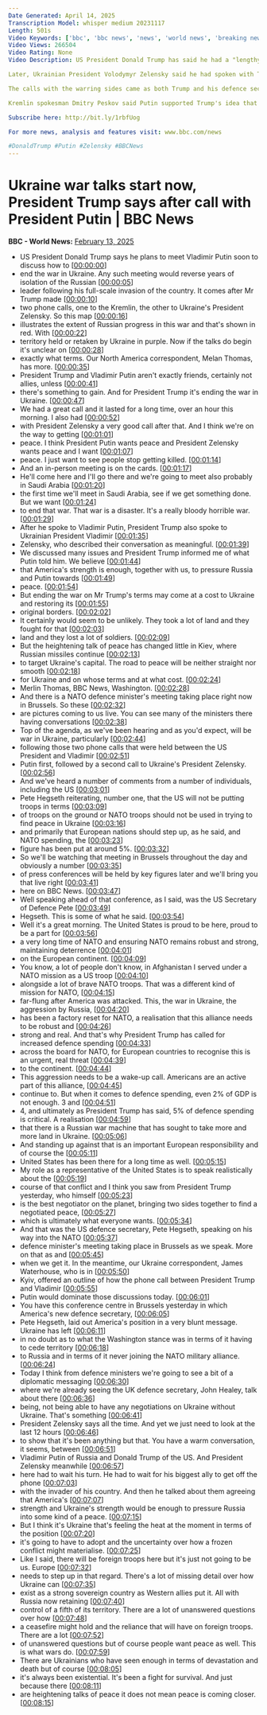 ```yaml
---
Date Generated: April 14, 2025
Transcription Model: whisper medium 20231117
Length: 501s
Video Keywords: ['bbc', 'bbc news', 'news', 'world news', 'breaking news', 'us news', 'world', 'america', 'usa', 'usa news', 'india news']
Video Views: 266504
Video Rating: None
Video Description: US President Donald Trump has said he had a "lengthy and highly productive" phone call with Russian President Vladimir Putin on Wednesday in which the leaders agreed to begin negotiations to end the war in Ukraine.

Later, Ukrainian President Volodymyr Zelensky said he had spoken with Trump about a "lasting, reliable peace".

The calls with the warring sides came as both Trump and his defence secretary said it was unlikely Ukraine would join Nato, which will come as a bitter disappointment to Kyiv.

Kremlin spokesman Dmitry Peskov said Putin supported Trump's idea that the time had come to work together.

Subscribe here: http://bit.ly/1rbfUog

For more news, analysis and features visit: www.bbc.com/news 

#DonaldTrump #Putin #Zelensky #BBCNews
---
```


# Ukraine war talks start now, President Trump says after call with President Putin | BBC News
**BBC - World News:** [February 13, 2025](https://www.youtube.com/watch?v=-7gvQck95iE)
*  US President Donald Trump says he plans to meet Vladimir Putin soon to discuss how to [[00:00:00](https://www.youtube.com/watch?v=-7gvQck95iE&t=0.0s)]
*  end the war in Ukraine. Any such meeting would reverse years of isolation of the Russian [[00:00:05](https://www.youtube.com/watch?v=-7gvQck95iE&t=5.32s)]
*  leader following his full-scale invasion of the country. It comes after Mr Trump made [[00:00:10](https://www.youtube.com/watch?v=-7gvQck95iE&t=10.36s)]
*  two phone calls, one to the Kremlin, the other to Ukraine's President Zelensky. So this map [[00:00:16](https://www.youtube.com/watch?v=-7gvQck95iE&t=16.22s)]
*  illustrates the extent of Russian progress in this war and that's shown in red. With [[00:00:22](https://www.youtube.com/watch?v=-7gvQck95iE&t=22.240000000000002s)]
*  territory held or retaken by Ukraine in purple. Now if the talks do begin it's unclear on [[00:00:28](https://www.youtube.com/watch?v=-7gvQck95iE&t=28.32s)]
*  exactly what terms. Our North America correspondent, Melan Thomas, has more. [[00:00:35](https://www.youtube.com/watch?v=-7gvQck95iE&t=35.0s)]
*  President Trump and Vladimir Putin aren't exactly friends, certainly not allies, unless [[00:00:41](https://www.youtube.com/watch?v=-7gvQck95iE&t=41.56s)]
*  there's something to gain. And for President Trump it's ending the war in Ukraine. [[00:00:47](https://www.youtube.com/watch?v=-7gvQck95iE&t=47.72s)]
*  We had a great call and it lasted for a long time, over an hour this morning. I also had [[00:00:52](https://www.youtube.com/watch?v=-7gvQck95iE&t=52.84s)]
*  with President Zelensky a very good call after that. And I think we're on the way to getting [[00:01:01](https://www.youtube.com/watch?v=-7gvQck95iE&t=61.2s)]
*  peace. I think President Putin wants peace and President Zelensky wants peace and I want [[00:01:07](https://www.youtube.com/watch?v=-7gvQck95iE&t=67.4s)]
*  peace. I just want to see people stop getting killed. [[00:01:14](https://www.youtube.com/watch?v=-7gvQck95iE&t=74.08000000000001s)]
*  And an in-person meeting is on the cards. [[00:01:17](https://www.youtube.com/watch?v=-7gvQck95iE&t=77.36s)]
*  He'll come here and I'll go there and we're going to meet also probably in Saudi Arabia [[00:01:20](https://www.youtube.com/watch?v=-7gvQck95iE&t=80.08s)]
*  the first time we'll meet in Saudi Arabia, see if we get something done. But we want [[00:01:24](https://www.youtube.com/watch?v=-7gvQck95iE&t=84.84s)]
*  to end that war. That war is a disaster. It's a really bloody horrible war. [[00:01:29](https://www.youtube.com/watch?v=-7gvQck95iE&t=89.66s)]
*  After he spoke to Vladimir Putin, President Trump also spoke to Ukrainian President Vladimir [[00:01:35](https://www.youtube.com/watch?v=-7gvQck95iE&t=95.0s)]
*  Zelensky, who described their conversation as meaningful. [[00:01:39](https://www.youtube.com/watch?v=-7gvQck95iE&t=99.36s)]
*  We discussed many issues and President Trump informed me of what Putin told him. We believe [[00:01:44](https://www.youtube.com/watch?v=-7gvQck95iE&t=104.4s)]
*  that America's strength is enough, together with us, to pressure Russia and Putin towards [[00:01:49](https://www.youtube.com/watch?v=-7gvQck95iE&t=109.52s)]
*  peace. [[00:01:54](https://www.youtube.com/watch?v=-7gvQck95iE&t=114.44s)]
*  But ending the war on Mr Trump's terms may come at a cost to Ukraine and restoring its [[00:01:55](https://www.youtube.com/watch?v=-7gvQck95iE&t=115.44s)]
*  original borders. [[00:02:02](https://www.youtube.com/watch?v=-7gvQck95iE&t=122.08s)]
*  It certainly would seem to be unlikely. They took a lot of land and they fought for that [[00:02:03](https://www.youtube.com/watch?v=-7gvQck95iE&t=123.88s)]
*  land and they lost a lot of soldiers. [[00:02:09](https://www.youtube.com/watch?v=-7gvQck95iE&t=129.56s)]
*  But the heightening talk of peace has changed little in Kiev, where Russian missiles continue [[00:02:13](https://www.youtube.com/watch?v=-7gvQck95iE&t=133.48s)]
*  to target Ukraine's capital. The road to peace will be neither straight nor smooth [[00:02:18](https://www.youtube.com/watch?v=-7gvQck95iE&t=138.84s)]
*  for Ukraine and on whose terms and at what cost. [[00:02:24](https://www.youtube.com/watch?v=-7gvQck95iE&t=144.12s)]
*  Merlin Thomas, BBC News, Washington. [[00:02:28](https://www.youtube.com/watch?v=-7gvQck95iE&t=148.96s)]
*  And there is a NATO defence minister's meeting taking place right now in Brussels. So these [[00:02:32](https://www.youtube.com/watch?v=-7gvQck95iE&t=152.72s)]
*  are pictures coming to us live. You can see many of the ministers there having conversations [[00:02:38](https://www.youtube.com/watch?v=-7gvQck95iE&t=158.36s)]
*  Top of the agenda, as we've been hearing and as you'd expect, will be war in Ukraine, particularly [[00:02:44](https://www.youtube.com/watch?v=-7gvQck95iE&t=164.36s)]
*  following those two phone calls that were held between the US President and Vladimir [[00:02:51](https://www.youtube.com/watch?v=-7gvQck95iE&t=171.0s)]
*  Putin first, followed by a second call to Ukraine's President Zelensky. [[00:02:56](https://www.youtube.com/watch?v=-7gvQck95iE&t=176.04000000000002s)]
*  And we've heard a number of comments from a number of individuals, including the US [[00:03:01](https://www.youtube.com/watch?v=-7gvQck95iE&t=181.68s)]
*  Pete Hegseth reiterating, number one, that the US will not be putting troops in terms [[00:03:09](https://www.youtube.com/watch?v=-7gvQck95iE&t=189.2s)]
*  of troops on the ground or NATO troops should not be used in trying to find peace in Ukraine [[00:03:16](https://www.youtube.com/watch?v=-7gvQck95iE&t=196.2s)]
*  and primarily that European nations should step up, as he said, and NATO spending, the [[00:03:23](https://www.youtube.com/watch?v=-7gvQck95iE&t=203.32s)]
*  figure has been put at around 5%. [[00:03:32](https://www.youtube.com/watch?v=-7gvQck95iE&t=212.64s)]
*  So we'll be watching that meeting in Brussels throughout the day and obviously a number [[00:03:35](https://www.youtube.com/watch?v=-7gvQck95iE&t=215.88s)]
*  of press conferences will be held by key figures later and we'll bring you that live right [[00:03:41](https://www.youtube.com/watch?v=-7gvQck95iE&t=221.14s)]
*  here on BBC News. [[00:03:47](https://www.youtube.com/watch?v=-7gvQck95iE&t=227.12s)]
*  Well speaking ahead of that conference, as I said, was the US Secretary of Defence Pete [[00:03:49](https://www.youtube.com/watch?v=-7gvQck95iE&t=229.16s)]
*  Hegseth. This is some of what he said. [[00:03:54](https://www.youtube.com/watch?v=-7gvQck95iE&t=234.0s)]
*  Well it's a great morning. The United States is proud to be here, proud to be a part for [[00:03:56](https://www.youtube.com/watch?v=-7gvQck95iE&t=236.12s)]
*  a very long time of NATO and ensuring NATO remains robust and strong, maintaining deterrence [[00:04:01](https://www.youtube.com/watch?v=-7gvQck95iE&t=241.92000000000002s)]
*  on the European continent. [[00:04:09](https://www.youtube.com/watch?v=-7gvQck95iE&t=249.64000000000001s)]
*  You know, a lot of people don't know, in Afghanistan I served under a NATO mission as a US troop [[00:04:10](https://www.youtube.com/watch?v=-7gvQck95iE&t=250.64000000000001s)]
*  alongside a lot of brave NATO troops. That was a different kind of mission for NATO, [[00:04:15](https://www.youtube.com/watch?v=-7gvQck95iE&t=255.72s)]
*  far-flung after America was attacked. This, the war in Ukraine, the aggression by Russia, [[00:04:20](https://www.youtube.com/watch?v=-7gvQck95iE&t=260.52s)]
*  has been a factory reset for NATO, a realisation that this alliance needs to be robust and [[00:04:26](https://www.youtube.com/watch?v=-7gvQck95iE&t=266.56s)]
*  strong and real. And that's why President Trump has called for increased defence spending [[00:04:33](https://www.youtube.com/watch?v=-7gvQck95iE&t=273.2s)]
*  across the board for NATO, for European countries to recognise this is an urgent, real threat [[00:04:39](https://www.youtube.com/watch?v=-7gvQck95iE&t=279.12s)]
*  to the continent. [[00:04:44](https://www.youtube.com/watch?v=-7gvQck95iE&t=284.92s)]
*  This aggression needs to be a wake-up call. Americans are an active part of this alliance, [[00:04:45](https://www.youtube.com/watch?v=-7gvQck95iE&t=285.92s)]
*  continue to. But when it comes to defence spending, even 2% of GDP is not enough. 3 and [[00:04:51](https://www.youtube.com/watch?v=-7gvQck95iE&t=291.56s)]
*  4, and ultimately as President Trump has said, 5% of defence spending is critical. A realisation [[00:04:59](https://www.youtube.com/watch?v=-7gvQck95iE&t=299.56s)]
*  that there is a Russian war machine that has sought to take more and more land in Ukraine. [[00:05:06](https://www.youtube.com/watch?v=-7gvQck95iE&t=306.2s)]
*  And standing up against that is an important European responsibility and of course the [[00:05:11](https://www.youtube.com/watch?v=-7gvQck95iE&t=311.92s)]
*  United States has been there for a long time as well. [[00:05:15](https://www.youtube.com/watch?v=-7gvQck95iE&t=315.24s)]
*  My role as a representative of the United States is to speak realistically about the [[00:05:19](https://www.youtube.com/watch?v=-7gvQck95iE&t=319.76000000000005s)]
*  course of that conflict and I think you saw from President Trump yesterday, who himself [[00:05:23](https://www.youtube.com/watch?v=-7gvQck95iE&t=323.0s)]
*  is the best negotiator on the planet, bringing two sides together to find a negotiated peace, [[00:05:27](https://www.youtube.com/watch?v=-7gvQck95iE&t=327.92s)]
*  which is ultimately what everyone wants. [[00:05:34](https://www.youtube.com/watch?v=-7gvQck95iE&t=334.92s)]
*  And that was the US defence secretary, Pete Hegseth, speaking on his way into the NATO [[00:05:37](https://www.youtube.com/watch?v=-7gvQck95iE&t=337.36s)]
*  defence minister's meeting taking place in Brussels as we speak. More on that as and [[00:05:45](https://www.youtube.com/watch?v=-7gvQck95iE&t=345.59999999999997s)]
*  when we get it. In the meantime, our Ukraine correspondent, James Waterhouse, who is in [[00:05:50](https://www.youtube.com/watch?v=-7gvQck95iE&t=350.91999999999996s)]
*  Kyiv, offered an outline of how the phone call between President Trump and Vladimir [[00:05:55](https://www.youtube.com/watch?v=-7gvQck95iE&t=355.71999999999997s)]
*  Putin would dominate those discussions today. [[00:06:01](https://www.youtube.com/watch?v=-7gvQck95iE&t=361.2s)]
*  You have this conference centre in Brussels yesterday in which America's new defence secretary, [[00:06:05](https://www.youtube.com/watch?v=-7gvQck95iE&t=365.41999999999996s)]
*  Pete Hegseth, laid out America's position in a very blunt message. Ukraine has left [[00:06:11](https://www.youtube.com/watch?v=-7gvQck95iE&t=371.88s)]
*  in no doubt as to what the Washington stance was in terms of it having to cede territory [[00:06:18](https://www.youtube.com/watch?v=-7gvQck95iE&t=378.44s)]
*  to Russia and in terms of it never joining the NATO military alliance. [[00:06:24](https://www.youtube.com/watch?v=-7gvQck95iE&t=384.88s)]
*  Today I think from defence ministers we're going to see a bit of a diplomatic messaging [[00:06:30](https://www.youtube.com/watch?v=-7gvQck95iE&t=390.48s)]
*  where we're already seeing the UK defence secretary, John Healey, talk about there [[00:06:36](https://www.youtube.com/watch?v=-7gvQck95iE&t=396.4s)]
*  being, not being able to have any negotiations on Ukraine without Ukraine. That's something [[00:06:41](https://www.youtube.com/watch?v=-7gvQck95iE&t=401.67999999999995s)]
*  President Zelensky says all the time. And yet we just need to look at the last 12 hours [[00:06:46](https://www.youtube.com/watch?v=-7gvQck95iE&t=406.47999999999996s)]
*  to show that it's been anything but that. You have a warm conversation, it seems, between [[00:06:51](https://www.youtube.com/watch?v=-7gvQck95iE&t=411.03999999999996s)]
*  Vladimir Putin of Russia and Donald Trump of the US. And President Zelensky meanwhile [[00:06:57](https://www.youtube.com/watch?v=-7gvQck95iE&t=417.67999999999995s)]
*  here had to wait his turn. He had to wait for his biggest ally to get off the phone [[00:07:03](https://www.youtube.com/watch?v=-7gvQck95iE&t=423.64000000000004s)]
*  with the invader of his country. And then he talked about them agreeing that America's [[00:07:07](https://www.youtube.com/watch?v=-7gvQck95iE&t=427.56s)]
*  strength and Ukraine's strength would be enough to pressure Russia into some kind of a peace. [[00:07:15](https://www.youtube.com/watch?v=-7gvQck95iE&t=435.16s)]
*  But I think it's Ukraine that's feeling the heat at the moment in terms of the position [[00:07:20](https://www.youtube.com/watch?v=-7gvQck95iE&t=440.08000000000004s)]
*  it's going to have to adopt and the uncertainty over how a frozen conflict might materialise. [[00:07:25](https://www.youtube.com/watch?v=-7gvQck95iE&t=445.40000000000003s)]
*  Like I said, there will be foreign troops here but it's just not going to be us. Europe [[00:07:32](https://www.youtube.com/watch?v=-7gvQck95iE&t=452.16s)]
*  needs to step up in that regard. There's a lot of missing detail over how Ukraine can [[00:07:35](https://www.youtube.com/watch?v=-7gvQck95iE&t=455.4s)]
*  exist as a strong sovereign country as Western allies put it. All with Russia now retaining [[00:07:40](https://www.youtube.com/watch?v=-7gvQck95iE&t=460.64s)]
*  control of a fifth of its territory. There are a lot of unanswered questions over how [[00:07:48](https://www.youtube.com/watch?v=-7gvQck95iE&t=468.38s)]
*  a ceasefire might hold and the reliance that will have on foreign troops. There are a lot [[00:07:52](https://www.youtube.com/watch?v=-7gvQck95iE&t=472.58s)]
*  of unanswered questions but of course people want peace as well. This is what wars do. [[00:07:59](https://www.youtube.com/watch?v=-7gvQck95iE&t=479.1s)]
*  There are Ukrainians who have seen enough in terms of devastation and death but of course [[00:08:05](https://www.youtube.com/watch?v=-7gvQck95iE&t=485.42s)]
*  it's always been existential. It's been a fight for survival. And just because there [[00:08:11](https://www.youtube.com/watch?v=-7gvQck95iE&t=491.38s)]
*  are heightening talks of peace it does not mean peace is coming closer. [[00:08:15](https://www.youtube.com/watch?v=-7gvQck95iE&t=495.14000000000004s)]
